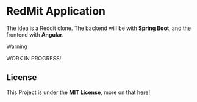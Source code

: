 # RedMit Application

The idea is a Reddit clone. The backend will be with __Spring Boot__, and the frontend with __Angular__.

> [!WARNING]
> WORK IN PROGRESS!!

## License
This Project is under the __MIT License__, more on that [here](LICENSE)!

